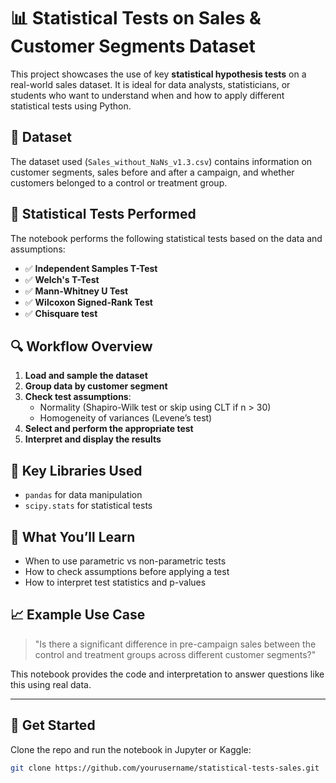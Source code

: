 # 📊 Statistical Tests on Sales & Customer Segments Dataset

This project showcases the use of key **statistical hypothesis tests** on a real-world sales dataset. It is ideal for data analysts, statisticians, or students who want to understand when and how to apply different statistical tests using Python.

## 📁 Dataset
The dataset used (`Sales_without_NaNs_v1.3.csv`) contains information on customer segments, sales before and after a campaign, and whether customers belonged to a control or treatment group.

## 🧪 Statistical Tests Performed
The notebook performs the following statistical tests based on the data and assumptions:
- ✅ **Independent Samples T-Test**
- ✅ **Welch's T-Test**
- ✅ **Mann-Whitney U Test**
- ✅ **Wilcoxon Signed-Rank Test**
- ✅ **Chisquare test**

## 🔍 Workflow Overview
1. **Load and sample the dataset**
2. **Group data by customer segment**
3. **Check test assumptions**:
   - Normality (Shapiro-Wilk test or skip using CLT if n > 30)
   - Homogeneity of variances (Levene’s test)
4. **Select and perform the appropriate test**
5. **Interpret and display the results**

## 📌 Key Libraries Used
- `pandas` for data manipulation
- `scipy.stats` for statistical tests

## 🧠 What You’ll Learn
- When to use parametric vs non-parametric tests
- How to check assumptions before applying a test
- How to interpret test statistics and p-values

## 📈 Example Use Case
> "Is there a significant difference in pre-campaign sales between the control and treatment groups across different customer segments?"

This notebook provides the code and interpretation to answer questions like this using real data.

---

## 🚀 Get Started
Clone the repo and run the notebook in Jupyter or Kaggle:
```bash
git clone https://github.com/yourusername/statistical-tests-sales.git
